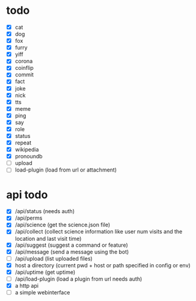 # todo

- [x] cat
- [x] dog
- [x] fox
- [x] furry
- [x] yiff
- [x] corona
- [x] coinflip
- [x] commit
- [x] fact
- [x] joke
- [x] nick
- [x] tts
- [x] meme
- [x] ping
- [x] say
- [x] role
- [x] status
- [x] repeat
- [x] wikipedia
- [x] pronoundb
- [ ] upload
- [ ] load-plugin (load from url or attachment)

# api todo

- [x] /api/status (needs auth)
- [x] /api/perms
- [x] /api/science (get the science.json file)
- [x] /api/collect (collect science information like user num visits and the location and last visit time)
- [x] /api/suggest (suggest a command or feature)
- [x] /api/message (send a message using the bot)
- [ ] /api/upload (list uploaded files)
- [x] host a directory (current pwd + host or path specified in config or env)
- [x] /api/uptime (get uptime)
- [ ] /api/load-plugin (load a plugin from url needs auth)
- [x] a http api
- [ ] a simple webinterface
